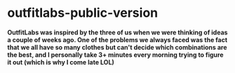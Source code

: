 # outfitlabs-public-version

**OutfitLabs was inspired by the three of us when we were thinking of ideas a couple of weeks ago. One of the problems we always faced was the fact that we all have so many clothes but can't decide which combinations are the best, and I personally take 3+ minutes every morning trying to figure it out (which is why I come late LOL)**

